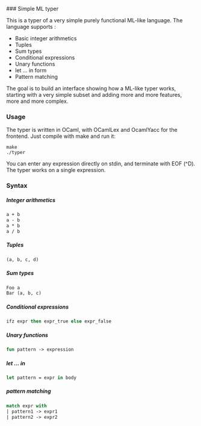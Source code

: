 ### Simple ML typer

This is a typer of a very simple purely functional ML-like language.
The language supports :
* Basic integer arithmetics
* Tuples
* Sum types
* Conditional expressions
* Unary functions
* let ... in form
* Pattern matching

The goal is to build an interface showing how a ML-like typer works,
starting with a very simple subset and adding more and more features,
more and more complex.

### Usage

The typer is written in OCaml, with OCamlLex and OcamlYacc for the
frontend. Just compile with make and run it:

```
make
./typer
```

You can enter any expression directly on stdin, and terminate with
EOF (^D). The typer works on a single expression.

### Syntax

##### Integer arithmetics

```ocaml
a + b
a - b
a * b
a / b
```

##### Tuples

```ocaml
(a, b, c, d)
```

##### Sum types

```ocaml
Foo a
Bar (a, b, c)
```

##### Conditional expressions

```ocaml
ifz expr then expr_true else expr_false
```

##### Unary functions

```ocaml
fun pattern -> expression
```

##### let ... in

```ocaml
let pattern = expr in body
```

##### pattern matching

```ocaml
match expr with
| pattern1 -> expr1
| pattern2 -> expr2
```
